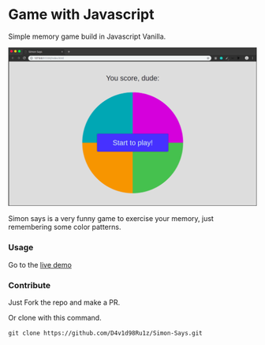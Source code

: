 # Game with Javascript

Simple memory game build in Javascript Vanilla.

![SimonSays](./simon.png)

Simon says is a very funny game to exercise your memory, just remembering some color patterns.

### Usage

Go to the [live demo]() 

### Contribute

Just Fork the repo and make a PR.

Or clone with this command.
```
git clone https://github.com/D4v1d98Ru1z/Simon-Says.git
```